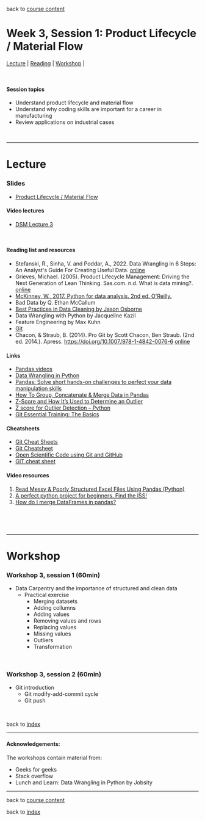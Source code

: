 back to [course content](index#course_organisation)


# Week 3, Session 1: Product Lifecycle / Material Flow

[Lecture](#lecture) | [Reading](#reading) | [Workshop](#workshop) | 
<p><br /></p>

#### Session topics

* Understand product lifecycle and material flow 
* Understand why coding skills are important for a career in manufacturing 
* Review applications on industrial cases


<p>&nbsp;</p>

***

# Lecture 

### Slides
* [Product Lifecycle / Material Flow](files/.pdf)  

#### Video lectures
* [DSM Lecture 3](https://drive.google.com/)

<br />

  
<a name = "reading"></a>

#### Reading list and resources 


* Stefanski, R., Sinha, V. and Poddar, A., 2022. Data Wrangling in 6 Steps: An Analyst's Guide For Creating Useful Data. [online]( https://hevodata.com/learn/data-wrangling/#s2)
* Grieves, Michael. (2005). Product Lifecycle Management: Driving the Next Generation of Lean Thinking.
Sas.com. n.d. What is data mining?. [online](https://www.sas.com/en_sg/insights/analytics/data-mining.html>.)
* [McKinney, W., 2017. Python for data analysis. 2nd ed. O'Reilly.](https://discovered.ed.ac.uk/discovery/fulldisplay?docid=alma9924057838602466&context=L&vid=44UOE_INST:44UOE_VU2&lang=en&search_scope=UoE&adaptor=Local%20Search%20Engine&tab=Everything&query=any,contains,Data%20Wrangling%20with%20Python&offset=0)
* Bad Data by Q. Ethan McCallum
* [Best Practices in Data Cleaning by Jason Osborne](https://methods-sagepub-com.ezproxy.is.ed.ac.uk/book/best-practices-in-data-cleaning)
* Data Wrangling with Python by Jacqueline Kazil
* Feature Engineering by Max Kuhn
* [Git](https://git-scm.com/book/en/v2)
* Chacon, & Straub, B. (2014). Pro Git  by Scott Chacon, Ben Straub. (2nd ed. 2014.). Apress. https://doi.org/10.1007/978-1-4842-0076-6 [online](https://link.springer.com/content/pdf/10.1007%2F978-1-4842-0076-6.pdf)


#### Links

* [Pandas videos](https://github.com/justmarkham/pandas-videos)
* [Data Wrangling in Python](https://www.geeksforgeeks.org/data-wrangling-in-python/)
* [Pandas: Solve short hands-on challenges to perfect your data manipulation skills](https://www.kaggle.com/learn/pandas)
* [How To Group, Concatenate & Merge Data in Pandas](https://www.bmc.com/blogs/pandas-group-merge-concatenate-join/)
* [Z-Score and How It’s Used to Determine an Outlier](https://medium.com/clarusway/z-score-and-how-its-used-to-determine-an-outlier-642110f3b482)
* [Z score for Outlier Detection – Python](https://www.geeksforgeeks.org/z-score-for-outlier-detection-python/)
* [Git Essential Training: The Basics](https://www.linkedin.com/learning/git-essential-training-the-basics/use-git-version-control-software-to-manage-project-code?autoAdvance=true&autoSkip=false&autoplay=true&resume=true&u=50251009)

#### Cheatsheets

* [Git Cheat Sheets](https://training.github.com/)
* [Git Cheatsheet](http://ndpsoftware.com/git-cheatsheet.html#loc=index;)
* [Open Scientific Code using Git and GitHub](https://open-source-for-researchers.github.io/open-source-workshop/)
* [GIT cheat sheet](https://www.google.com/url?sa=t&rct=j&q=&esrc=s&source=web&cd=&ved=2ahUKEwjo-6u-qt31AhXtQ0EAHZ45AJEQFnoECAYQAQ&url=https%3A%2F%2Feducation.github.com%2Fgit-cheat-sheet-education.pdf&usg=AOvVaw2D3W2R0fwoOBi8YrhZYLFJ)

#### Video resources

1. [Read Messy & Poorly Structured Excel Files Using Pandas (Python)](https://www.youtube.com/watch?v=Cfb0AXCuPqw&list=PLG4lOVT6eOGu9i4v0YTwU7Pql-43OyjMV&index=53)
2. [A perfect python project for beginners. Find the ISS!](https://www.youtube.com/watch?v=R6CCTuHast0)
3. [How do I merge DataFrames in pandas?](https://www.youtube.com/watch?v=iYWKfUOtGaw)

<p>&nbsp;</p>

<p>&nbsp;</p>


***

# Workshop

<a name = "workshop"></a>

### Workshop 3, session 1  (60min)

* Data Carpentry and the importance of structured and clean data
    * Practical exercise 
        * Merging datasets
        * Adding collumns
        * Adding values
        * Removing values and rows
        * Replacing values
        * Missing values
        * Outliers 
        * Transformation


<p>&nbsp;</p>

### Workshop 3, session 2  (60min)

* Git introduction
    * Git modify-add-commit cycle 
    * Git push

<p>&nbsp;</p>


back to [index](index#course_organisation)

***
  

#### Acknowledgements:

The workshops contain material from:

* Geeks for geeks
* Stack overflow
* Lunch and Learn: Data Wrangling in Python by Jobsity

***

back to [course content](index#course_organisation)

 back to [index](index.md)


